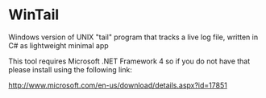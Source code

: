 # WinTail
Windows version of UNIX "tail" program that tracks a live log file, written in C# as lightweight minimal app

This tool requires Microsoft .NET Framework 4 so if you do not have that please install using the following link:

http://www.microsoft.com/en-us/download/details.aspx?id=17851
